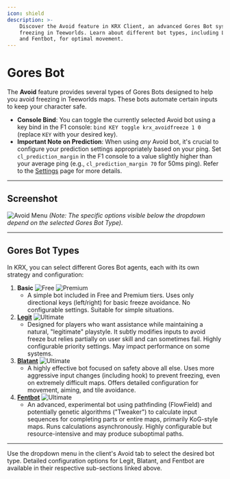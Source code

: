 ```yaml
---
icon: shield
description: >-
    Discover the Avoid feature in KRX Client, an advanced Gores Bot system that prevents
    freezing in Teeworlds. Learn about different bot types, including Legit, Blatant,
    and Fentbot, for optimal movement.
---
```


# Gores Bot

The **Avoid** feature provides several types of Gores Bots designed to help you avoid freezing in Teeworlds maps. These bots automate certain inputs to keep your character safe.

- **Console Bind**: You can toggle the currently selected Avoid bot using a key bind in the F1 console: `bind KEY toggle krx_avoidfreeze 1 0` (replace `KEY` with your desired key).
- **Important Note on Prediction**: When using *any* Avoid bot, it's crucial to configure your prediction settings appropriately based on your ping. Set `cl_prediction_margin` in the F1 console to a value slightly higher than your average ping (e.g., `cl_prediction_margin 70` for 50ms ping). Refer to the [Settings](settings.md) page for more details.

---

## **Screenshot**
![Avoid Menu](https://raw.githubusercontent.com/Krixx1337/krxclient-docs/refs/heads/main/images/avoid-menu.png)
*(Note: The specific options visible below the dropdown depend on the selected Gores Bot Type).*

---

## **Gores Bot Types**
In KRX, you can select different Gores Bot agents, each with its own strategy and configuration:

1.  **Basic** ![Free](https://img.shields.io/badge/Free-%234CAF50?style=flat-square) ![Premium](https://img.shields.io/badge/Premium-%23ffba00?style=flat-square)
    -   A simple bot included in Free and Premium tiers. Uses only directional keys (left/right) for basic freeze avoidance. No configurable settings. Suitable for simple situations.
2.  **[Legit](goresbot/legit.md)** ![Ultimate](https://img.shields.io/badge/Ultimate-%23f76d6d?style=flat-square)
    -   Designed for players who want assistance while maintaining a natural, "legitimate" playstyle. It subtly modifies inputs to avoid freeze but relies partially on user skill and can sometimes fail. Highly configurable priority settings. May impact performance on some systems.
3.  **[Blatant](goresbot/blatant.md)** ![Ultimate](https://img.shields.io/badge/Ultimate-%23f76d6d?style=flat-square)
    -   A highly effective bot focused on safety above all else. Uses more aggressive input changes (including hook) to prevent freezing, even on extremely difficult maps. Offers detailed configuration for movement, aiming, and tile avoidance.
4.  **[Fentbot](goresbot/fentbot.md)** ![Ultimate](https://img.shields.io/badge/Ultimate-%23f76d6d?style=flat-square)
    -   An advanced, experimental bot using pathfinding (FlowField) and potentially genetic algorithms ("Tweaker") to calculate input sequences for completing parts or entire maps, primarily KoG-style maps. Runs calculations asynchronously. Highly configurable but resource-intensive and may produce suboptimal paths.

---

Use the dropdown menu in the client's Avoid tab to select the desired bot type. Detailed configuration options for Legit, Blatant, and Fentbot are available in their respective sub-sections linked above.
